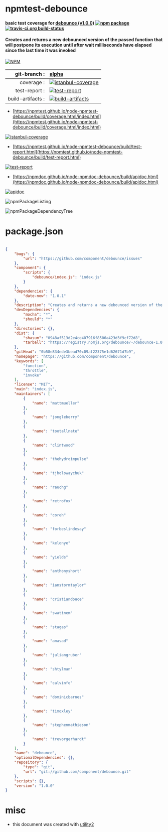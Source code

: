 # npmtest-debounce

#### basic test coverage for  [debounce (v1.0.0)](https://github.com/component/debounce)  [![npm package](https://img.shields.io/npm/v/npmtest-debounce.svg?style=flat-square)](https://www.npmjs.org/package/npmtest-debounce) [![travis-ci.org build-status](https://api.travis-ci.org/npmtest/node-npmtest-debounce.svg)](https://travis-ci.org/npmtest/node-npmtest-debounce)

#### Creates and returns a new debounced version of the passed function that will postpone its execution until after wait milliseconds have elapsed since the last time it was invoked

[![NPM](https://nodei.co/npm/debounce.png?downloads=true&downloadRank=true&stars=true)](https://www.npmjs.com/package/debounce)

| git-branch : | [alpha](https://github.com/npmtest/node-npmtest-debounce/tree/alpha)|
|--:|:--|
| coverage : | [![istanbul-coverage](https://npmtest.github.io/node-npmtest-debounce/build/coverage.badge.svg)](https://npmtest.github.io/node-npmtest-debounce/build/coverage.html/index.html)|
| test-report : | [![test-report](https://npmtest.github.io/node-npmtest-debounce/build/test-report.badge.svg)](https://npmtest.github.io/node-npmtest-debounce/build/test-report.html)|
| build-artifacts : | [![build-artifacts](https://npmtest.github.io/node-npmtest-debounce/glyphicons_144_folder_open.png)](https://github.com/npmtest/node-npmtest-debounce/tree/gh-pages/build)|

- [https://npmtest.github.io/node-npmtest-debounce/build/coverage.html/index.html](https://npmtest.github.io/node-npmtest-debounce/build/coverage.html/index.html)

[![istanbul-coverage](https://npmtest.github.io/node-npmtest-debounce/build/screenCapture.buildCi.browser.%252Ftmp%252Fbuild%252Fcoverage.lib.html.png)](https://npmtest.github.io/node-npmtest-debounce/build/coverage.html/index.html)

- [https://npmtest.github.io/node-npmtest-debounce/build/test-report.html](https://npmtest.github.io/node-npmtest-debounce/build/test-report.html)

[![test-report](https://npmtest.github.io/node-npmtest-debounce/build/screenCapture.buildCi.browser.%252Ftmp%252Fbuild%252Ftest-report.html.png)](https://npmtest.github.io/node-npmtest-debounce/build/test-report.html)

- [https://npmdoc.github.io/node-npmdoc-debounce/build/apidoc.html](https://npmdoc.github.io/node-npmdoc-debounce/build/apidoc.html)

[![apidoc](https://npmdoc.github.io/node-npmdoc-debounce/build/screenCapture.buildCi.browser.%252Ftmp%252Fbuild%252Fapidoc.html.png)](https://npmdoc.github.io/node-npmdoc-debounce/build/apidoc.html)

![npmPackageListing](https://npmtest.github.io/node-npmtest-debounce/build/screenCapture.npmPackageListing.svg)

![npmPackageDependencyTree](https://npmtest.github.io/node-npmtest-debounce/build/screenCapture.npmPackageDependencyTree.svg)



# package.json

```json

{
    "bugs": {
        "url": "https://github.com/component/debounce/issues"
    },
    "component": {
        "scripts": {
            "debounce/index.js": "index.js"
        }
    },
    "dependencies": {
        "date-now": "1.0.1"
    },
    "description": "Creates and returns a new debounced version of the passed function that will postpone its execution until after wait milliseconds have elapsed since the last time it was invoked",
    "devDependencies": {
        "mocha": "*",
        "should": "*"
    },
    "directories": {},
    "dist": {
        "shasum": "0948af513d2e4ce407916f8506a423d3f9cf72d8",
        "tarball": "https://registry.npmjs.org/debounce/-/debounce-1.0.0.tgz"
    },
    "gitHead": "0b58e834ede3bead70c09af22375e1d62671d7b9",
    "homepage": "https://github.com/component/debounce",
    "keywords": [
        "function",
        "throttle",
        "invoke"
    ],
    "license": "MIT",
    "main": "index.js",
    "maintainers": [
        {
            "name": "mattmueller"
        },
        {
            "name": "jongleberry"
        },
        {
            "name": "tootallnate"
        },
        {
            "name": "clintwood"
        },
        {
            "name": "thehydroimpulse"
        },
        {
            "name": "tjholowaychuk"
        },
        {
            "name": "rauchg"
        },
        {
            "name": "retrofox"
        },
        {
            "name": "coreh"
        },
        {
            "name": "forbeslindesay"
        },
        {
            "name": "kelonye"
        },
        {
            "name": "yields"
        },
        {
            "name": "anthonyshort"
        },
        {
            "name": "ianstormtaylor"
        },
        {
            "name": "cristiandouce"
        },
        {
            "name": "swatinem"
        },
        {
            "name": "stagas"
        },
        {
            "name": "amasad"
        },
        {
            "name": "juliangruber"
        },
        {
            "name": "shtylman"
        },
        {
            "name": "calvinfo"
        },
        {
            "name": "dominicbarnes"
        },
        {
            "name": "timoxley"
        },
        {
            "name": "stephenmathieson"
        },
        {
            "name": "trevorgerhardt"
        }
    ],
    "name": "debounce",
    "optionalDependencies": {},
    "repository": {
        "type": "git",
        "url": "git://github.com/component/debounce.git"
    },
    "scripts": {},
    "version": "1.0.0"
}
```



# misc
- this document was created with [utility2](https://github.com/kaizhu256/node-utility2)
